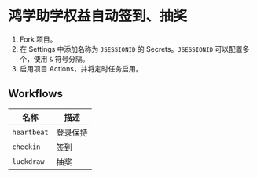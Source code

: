 # 鸿学助学权益自动签到、抽奖

1. Fork 项目。
2. 在 Settings 中添加名称为 `JSESSIONID` 的 Secrets。`JSESSIONID` 可以配置多个，使用 `&` 符号分隔。
3. 启用项目 Actions，并将定时任务启用。

## Workflows

| 名称 | 描述 |
| - | - |
| `heartbeat` | 登录保持 |
| `checkin` | 签到 |
| `luckdraw` | 抽奖 |
